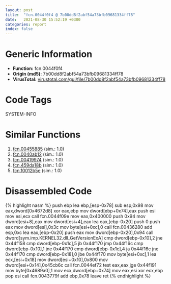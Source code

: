 ```yaml
---
layout: post
title:  "fcn.0044f0f4 @ 7b00dd8f2abf54a73bfb09681334ff78"
date:   2021-08-30 15:52:19 +0300
categories: report
index: false
---
```


# Generic Information
- **Function:** fcn.0044f0f4
- **Origin (md5):** 7b00dd8f2abf54a73bfb09681334ff78
- **VirusTotal:** [virustotal.com/gui/file/7b00dd8f2abf54a73bfb09681334ff78][virustotal_ref]

# Code Tags
<span class="tag" id="SYSTEM-INFO">SYSTEM-INFO</span>


# Similar Functions

1. [fcn.00455885][similar_1_ref] (sim.: 1.0)
2. [fcn.0040ab12][similar_2_ref] (sim.: 1.0)
3. [fcn.00419974][similar_3_ref] (sim.: 1.0)
4. [fcn.459da18b][similar_4_ref] (sim.: 1.0)
5. [fcn.10012b5e][similar_5_ref] (sim.: 1.0)


# Disassembled Code

{% highlight nasm %}
push ebp
lea ebp,[esp-0x78]
sub esp,0x98
mov eax,dword[0x4672d8]
xor eax,ebp
mov dword[ebp+0x74],eax
push esi
mov esi,ecx
call fcn.0044f09e
mov eax,0x400000
push 0x94
mov dword[esi+8],eax
mov dword[esi+4],eax
lea eax,[ebp-0x20]
push 0
push eax
mov dword[esi],0x3c
mov byte[esi+0xc],0
call fcn.00436280
add esp,0xc
lea eax,[ebp-0x20]
push eax
mov dword[ebp-0x20],0x94
call dword[sym.imp.KERNEL32.dll_GetVersionExA]
cmp dword[ebp-0x10],2
jne 0x44f158
cmp dword[ebp-0x1c],5
jb 0x44f170
jmp 0x44f16c
cmp dword[ebp-0x10],1
jne 0x44f170
cmp dword[ebp-0x1c],4
ja 0x44f16c
jne 0x44f170
cmp dword[ebp-0x18],0
jbe 0x44f170
mov byte[esi+0xc],1
lea ecx,[esi+0x18]
mov dword[esi+0x10],0x800
mov dword[esi+0x14],0x45cb6c
call fcn.0044ef72
test eax,eax
jge 0x44f191
mov byte[0x4689a0],1
mov ecx,dword[ebp+0x74]
mov eax,esi
xor ecx,ebp
pop esi
call fcn.0043779f
add ebp,0x78
leave
ret
{% endhighlight %}


[similar_1_ref]: /report/fcn.00455885@44e1ffcf4e71f4505c09d520fd75f1e4
[similar_2_ref]: /report/fcn.0040ab12@de21a548b66aa6c0b17491b6a31e14fa
[similar_3_ref]: /report/fcn.00419974@0aa2d73a5300dff2412388945614b507
[similar_4_ref]: /report/fcn.459da18b@284c9c9722cef7520dddfe58806fd72f
[similar_5_ref]: /report/fcn.10012b5e@4c3818fdf32d89a09257dbc9d3e142ea
[virustotal_ref]: https://www.virustotal.com/gui/file/7b00dd8f2abf54a73bfb09681334ff78
